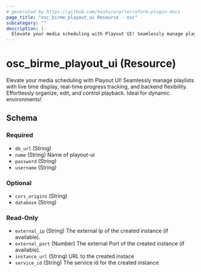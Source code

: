 ```yaml
---
# generated by https://github.com/hashicorp/terraform-plugin-docs
page_title: "osc_birme_playout_ui Resource - osc"
subcategory: ""
description: |-
  Elevate your media scheduling with Playout UI! Seamlessly manage playlists with live time display, real-time progress tracking, and backend flexibility. Effortlessly organize, edit, and control playback. Ideal for dynamic environments!
---
```


# osc_birme_playout_ui (Resource)

Elevate your media scheduling with Playout UI! Seamlessly manage playlists with live time display, real-time progress tracking, and backend flexibility. Effortlessly organize, edit, and control playback. Ideal for dynamic environments!



<!-- schema generated by tfplugindocs -->
## Schema

### Required

- `db_url` (String)
- `name` (String) Name of playout-ui
- `password` (String)
- `username` (String)

### Optional

- `cors_origins` (String)
- `database` (String)

### Read-Only

- `external_ip` (String) The external Ip of the created instance (if available).
- `external_port` (Number) The external Port of the created instance (if available).
- `instance_url` (String) URL to the created instace
- `service_id` (String) The service id for the created instance
